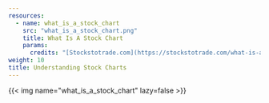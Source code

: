 ```yaml
---
resources:
  - name: what_is_a_stock_chart
    src: "what_is_a_stock_chart.png"
    title: What Is A Stock Chart
    params:
      credits: "[Stockstotrade.com](https://stockstotrade.com/what-is-a-stock-chart-infographic/)"
weight: 10
title: Understanding Stock Charts
---
```


{{< img name="what_is_a_stock_chart" lazy=false >}}
